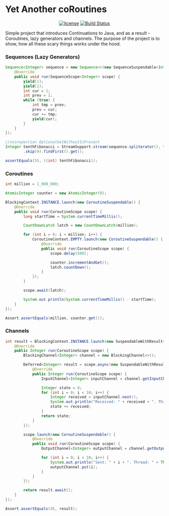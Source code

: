 # Yet Another coRoutines

<p align="center">
<a href="http://www.apache.org/licenses/LICENSE-2.0"><img src="https://img.shields.io/badge/license-Apache%20License%202.0-blue.svg?style=flat" alt="license" title=""></a>
<a href="https://travis-ci.org/alexander-shustanov/microutines"><img src="https://travis-ci.org/alexander-shustanov/microutines.svg?branch=master" alt="Build Status" title=""></a>
</p>

Simple project that introduces Continuations to Java, and as a result - Coroutines, lazy generators and channels. The purpose of the project is to show, how all these scary things works under the hood.

### Sequences (Lazy Generators)

```java
Sequence<Integer> sequence = new Sequence<>(new SequenceSuspendable<Integer>() {
    @Override
    public void run(SequenceScope<Integer> scope) {
        yield(1);
        yield(1);
        int cur = 1;
        int prev = 1;
        while (true) {
            int tmp = prev;
            prev = cur;
            cur += tmp;
            yield(cur);
        }
    }
});

//noinspection OptionalGetWithoutIsPresent
Integer tenthFibonacci = StreamSupport.stream(sequence.spliterator(), false)
        .skip(9).findFirst().get();

assertEquals(55, ((int) tenthFibonacci));
```

### Coroutines

```java
int million = 1_000_000;

AtomicInteger counter = new AtomicInteger(0);

BlockingContext.INSTANCE.launch(new CoroutineSuspendable() {
    @Override
    public void run(CoroutineScope scope) {
        long startTime = System.currentTimeMillis();

        CountDownLatch latch = new CountDownLatch(million);

        for (int i = 0; i < million; i++) {
            CoroutineContext.EMPTY.launch(new CoroutineSuspendable() {
                @Override
                public void run(CoroutineScope scope) {
                    scope.delay(500);

                    counter.incrementAndGet();
                    latch.countDown();
                }
            });
        }

        scope.await(latch);

        System.out.println(System.currentTimeMillis() - startTime);
    }
});

Assert.assertEquals(million, counter.get());
```

### Channels

```java
int result = BlockingContext.INSTANCE.launch(new SuspendableWithResult<CoroutineScope, Integer>() {
    @Override
    public Integer run(CoroutineScope scope) {
        BlockingChannel<Integer> channel = new BlockingChannel<>();

        Deferred<Integer> result = scope.async(new SuspendableWithResult<CoroutineScope, Integer>() {
            @Override
            public Integer run(CoroutineScope scope) {
                InputChannel<Integer> inputChannel = channel.getInputChannel();

                Integer state = 0;
                for (int i = 0; i < 10; i++) {
                    Integer received = inputChannel.next();
                    System.out.println("Received: " + received + ". Thread: " + Thread.currentThread().getName());
                    state += received;
                }
                return state;
            }
        });

        scope.launch(new CoroutineSuspendable() {
            @Override
            public void run(CoroutineScope scope) {
                OutputChannel<Integer> outputChannel = channel.getOutputChannel();

                for (int i = 0; i < 10; i++) {
                    System.out.println("Sent: " + i + ". Thread: " + Thread.currentThread().getName());
                    outputChannel.put(i);
                }
            }
        });

        return result.await();
    }
});

Assert.assertEquals(45, result);
```